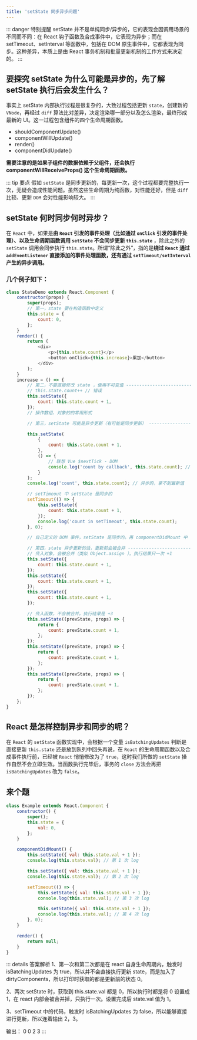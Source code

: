 ```yaml
---
title: 'setState 同步异步问题'
---
```


::: danger 特别提醒
setState 并不是单纯同步/异步的，它的表现会因调用场景的不同而不同：在 React 钩子函数及合成事件中，它表现为异步；而在 setTimeout、setInterval 等函数中，包括在 DOM 原生事件中，它都表现为同步。这种差异，本质上是由 React 事务机制和批量更新机制的工作方式来决定的。
:::

## 要探究 setState 为什么可能是异步的，先了解 setState 执行后会发生什么？

事实上 setState 内部执行过程是很复杂的，大致过程包括更新 `state`，创建新的 `VNode`，再经过 `diff` 算法比对差异，决定渲染哪一部分以及怎么渲染，最终形成最新的 UI。这一过程包含组件的四个生命周期函数。

-   shouldComponentUpdate()
-   componentWillUpdate()
-   render()
-   componentDidUpdate()

**需要注意的是如果子组件的数据依赖于父组件，还会执行 componentWillReceiveProps() 这个生命周期函数。**

::: tip 要点
假如 `setState` 是同步更新的，每更新一次，这个过程都要完整执行一次，无疑会造成性能问题。虽然这些生命周期为纯函数，对性能还好，但是 `diff` 比较、更新 `DOM` 会对性能影响较大。
:::

## setState 何时同步何时异步？

在 `React` 中，如果是**由 `React` 引发的事件处理（比如通过 `onClick` 引发的事件处理）、以及生命周期函数调用 `setState` 不会同步更新 `this.state`** ，除此之外的 `setState` 调用会同步执行 `this.state`。所谓“除此之外”，指的是**绕过 `React` 通过 `addEventListener` 直接添加的事件处理函数，还有通过 `setTimeout/setInterval` 产生的异步调用。**

### 几个例子如下：

```js
class StateDemo extends React.Component {
	constructor(props) {
		super(props);
		// 第一，state 要在构造函数中定义
		this.state = {
			count: 0,
		};
	}
	render() {
		return (
			<div>
				<p>{this.state.count}</p>
				<button onClick={this.increase}>累加</button>
			</div>
		);
	}
	increase = () => {
		// 第二，不要直接修改 state ，使用不可变值 ----------------------------
		// this.state.count++ // 错误
		this.setState({
			count: this.state.count + 1,
		});
		// 操作数组、对象的的常用形式

		// 第三，setState 可能是异步更新（有可能是同步更新） ----------------------------

		this.setState(
			{
				count: this.state.count + 1,
			},
			() => {
				// 联想 Vue $nextTick - DOM
				console.log('count by callback', this.state.count); // 回调函数中可以拿到最新的 state
			}
		);
		console.log('count', this.state.count); // 异步的，拿不到最新值

		// setTimeout 中 setState 是同步的
		setTimeout(() => {
			this.setState({
				count: this.state.count + 1,
			});
			console.log('count in setTimeout', this.state.count);
		}, 0);

		// 自己定义的 DOM 事件，setState 是同步的。再 componentDidMount 中

		// 第四，state 异步更新的话，更新前会被合并 ----------------------------
		// 传入对象，会被合并（类似 Object.assign ）。执行结果只一次 +1
		this.setState({
			count: this.state.count + 1,
		});
		this.setState({
			count: this.state.count + 1,
		});
		this.setState({
			count: this.state.count + 1,
		});

		// 传入函数，不会被合并。执行结果是 +3
		this.setState((prevState, props) => {
			return {
				count: prevState.count + 1,
			};
		});
		this.setState((prevState, props) => {
			return {
				count: prevState.count + 1,
			};
		});
		this.setState((prevState, props) => {
			return {
				count: prevState.count + 1,
			};
		});
	};
}
```

## React 是怎样控制异步和同步的呢？

在 `React` 的 `setState` 函数实现中，会根据一个变量 `isBatchingUpdates` 判断是直接更新 `this.state` 还是放到队列中回头再说，在 `React` 的生命周期函数以及合成事件执行前，已经被 `React` 悄悄修改为了 `true`，这时我们所做的 `setState` 操作自然不会立即生效。当函数执行完毕后，事务的 `close` 方法会再把 `isBatchingUpdates` 改为 `false`。

## 来个题

```js
class Example extends React.Component {
	constructor() {
		super();
		this.state = {
			val: 0,
		};
	}

	componentDidMount() {
		this.setState({ val: this.state.val + 1 });
		console.log(this.state.val); // 第 1 次 log

		this.setState({ val: this.state.val + 1 });
		console.log(this.state.val); // 第 2 次 log

		setTimeout(() => {
			this.setState({ val: this.state.val + 1 });
			console.log(this.state.val); // 第 3 次 log

			this.setState({ val: this.state.val + 1 });
			console.log(this.state.val); // 第 4 次 log
		}, 0);
	}

	render() {
		return null;
	}
}
```

::: details 答案解析
1、第一次和第二次都是在 react 自身生命周期内，触发时 isBatchingUpdates 为 true，所以并不会直接执行更新 state，而是加入了 dirtyComponents，所以打印时获取的都是更新前的状态 0。

2、两次 setState 时，获取到 this.state.val 都是 0，所以执行时都是将 0 设置成 1，在 react 内部会被合并掉，只执行一次。设置完成后 state.val 值为 1。

3、setTimeout 中的代码，触发时 isBatchingUpdates 为 false，所以能够直接进行更新，所以连着输出 2，3。

输出： 0 0 2 3
:::
